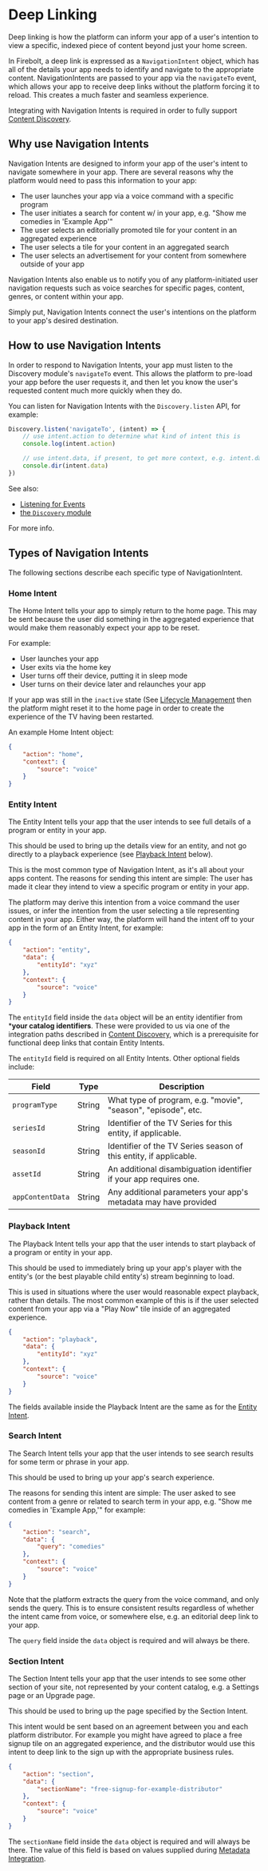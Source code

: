 # Deep Linking

Deep linking is how the platform can inform your app of a user's intention to view a specific, indexed piece of content beyond just your home screen.

In Firebolt, a deep link is expressed as a `NavigationIntent` object, which has all of the details your app needs to identify and navigate to the appropriate content. NavigationIntents are passed to your app via the `navigateTo` event, which allows your app to receive deep links without the platform forcing it to reload. This creates a much faster and seamless experience.

Integrating with Navigation Intents is required in order to fully support [Content Discovery](./content-discovery.md).

## Why use Navigation Intents

Navigation Intents are designed to inform your app of the user's intent to navigate somewhere in your app. There are several reasons why the platform would need to pass this information to your app:

- The user launches your app via a voice command with a specific program
- The user initiates a search for content w/ in your app, e.g. "Show me comedies in 'Example App'"
- The user selects an editorially promoted tile for your content in an aggregated experience
- The user selects a tile for your content in an aggregated search
- The user selects an advertisement for your content from somewhere outside of your app

Navigation Intents also enable us to notify you of any platform-initiated user navigation requests such as voice searches for specific pages, content, genres, or content within your app. 

Simply put, Navigation Intents connect the user's intentions on the platform to your app's desired destination.

## How to use Navigation Intents
In order to respond to Navigation Intents, your app must listen to the Discovery module's `navigateTo` event. This allows the platform to pre-load your app before the user requests it, and then let you know the user's requested content much more quickly when they do. 

You can listen for Navigation Intents with the `Discovery.listen` API, for example:

```javascript
Discovery.listen('navigateTo', (intent) => {
    // use intent.action to determine what kind of intent this is
    console.log(intent.action)

    // use intent.data, if present, to get more context, e.g. intent.data.entityId if applicable
    console.dir(intent.data)
})
```

See also:

 - [Listening for Events](../app-lifecycle/listening-for-events.md)
 - [the `Discovery` module](/api/discovery/)
 
For more info.

## Types of Navigation Intents
The following sections describe each specific type of NavigationIntent.

### Home Intent

The Home Intent tells your app to simply return to the home page. This may be sent because the user did something in the aggregated experience that would make them reasonably expect your app to be reset.

For example:

- User launches your app
- User exits via the home key
- User turns off their device, putting it in sleep mode
- User turns on their device later and relaunches your app

If your app was still in the `inactive` state (See [Lifecycle Management](../app-lifecycle/lifecycle-management.md) then the platform might reset it to the home page in order to create the experience of the TV having been restarted.

An example Home Intent object:
```json
{
    "action": "home",
    "context": {
        "source": "voice"
    }
}
```

### Entity Intent

The Entity Intent tells your app that the user intends to see full details of a program or entity in your app.

This should be used to bring up the details view for an entity, and not go directly to a playback experience (see [Playback Intent](#playback-intent) below).

This is the most common type of Navigation Intent, as it's all about your apps content. The reasons for sending this intent are simple: The user has made it clear they intend to view a specific program or entity in your app.

The platform may derive this intention from a voice command the user issues, or infer the intention from the user selecting a tile representing content in your app. Either way, the platform will hand the intent off to your app in the form of an Entity Intent, for example:

```json
{
    "action": "entity",
    "data": {
        "entityId": "xyz"
    },
    "context": {
        "source": "voice"
    }
}
```

The `entityId` field inside the `data` object will be an entity identifier from ***your catalog identifiers**. These were provided to us via one of the integration paths described in [Content Discovery](./content-discovery.md), which is a prerequisite for functional deep links that contain Entity Intents.

The `entityId` field is required on all Entity Intents. Other optional fields include:

| Field | Type | Description |
| ----- | ---- | ----------- |
| `programType` | String | What type of program, e.g. "movie", "season", "episode", etc. |
| `seriesId` | String | Identifier of the TV Series for this entity, if applicable. |
| `seasonId` | String | Identifier of the TV Series season of this entity, if applicable. |
| `assetId` | String | An additional disambiguation identifier if your app requires one. |
| `appContentData` | String | Any additional parameters your app's metadata may have provided |

### Playback Intent

The Playback Intent tells your app that the user intends to start playback of a program or entity in your app.

This should be used to immediately bring up your app's player with the entity's (or the best playable child entity's) stream beginning to load.

This is used in situations where the user would reasonable expect playback, rather than details. The most common example of this is if the user selected content from your app via a "Play Now" tile inside of an aggregated experience.


```json
{
    "action": "playback",
    "data": {
        "entityId": "xyz"
    },
    "context": {
        "source": "voice"
    }
}
```

The fields available inside the Playback Intent are the same as for the [Entity Intent](#entity-intent).

### Search Intent

The Search Intent tells your app that the user intends to see search results for some term or phrase in your app.

This should be used to bring up your app's search experience.

The reasons for sending this intent are simple: The user asked to see content from a genre or related to search term in your app, e.g. "Show me comedies in 'Example App,'" for example:

```json
{
    "action": "search",
    "data": {
        "query": "comedies"
    },
    "context": {
        "source": "voice"
    }
}
```

Note that the platform extracts the query from the voice command, and only sends the query. This is to ensure consistent results regardless of whether the intent came from voice, or somewhere else, e.g. an editorial deep link to your app.

The `query` field inside the `data` object is required and will always be there.

### Section Intent

The Section Intent tells your app that the user intends to see some other section of your site, not represented by your content catalog, e.g. a Settings page or an Upgrade page.

This should be used to bring up the page specified by the Section Intent.

This intent would be sent based on an agreement between you and each platform distributor. For example you might have agreed to place a free signup tile on an aggregated experience, and the distributor would use this intent to deep link to the sign up with the appropriate business rules.

```json
{
    "action": "section",
    "data": {
        "sectionName": "free-signup-for-example-distributor"
    },
    "context": {
        "source": "voice"
    }
}
```

The `sectionName` field inside the `data` object is required and will always be there. The value of this field is based on values supplied during [Metadata Integration](../metadata/metadata-integration.md).
